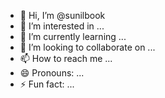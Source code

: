 - 👋 Hi, I’m @sunilbook
- 👀 I’m interested in ...
- 🌱 I’m currently learning ...
- 💞️ I’m looking to collaborate on ...
- 📫 How to reach me ...
- 😄 Pronouns: ...
- ⚡ Fun fact: ...

<!---
sunilbook/sunilbook is a ✨ special ✨ repository because its `README.md` (this file) appears on your GitHub profile.
You can click the Preview link to take a look at your changes.
--->
